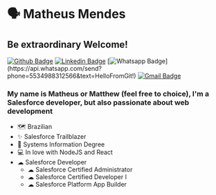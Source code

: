 # 🗣 Matheus Mendes

## Be extraordinary Welcome!

[![Github Badge](https://img.shields.io/badge/-Github-000?style=for-the-badge&logo=Github&logoColor=white&link=https://github.com/matheusmendes1)](https://github.com/matheusmendes1)
[![Linkedin Badge](https://img.shields.io/badge/-LinkedIn-blue?style=for-the-badge&logo=Linkedin&logoColor=white&link=https://www.linkedin.com/in/matheus-mendes-5177b1160/)](https://www.linkedin.com/in/matheus-mendes-5177b1160/)
[![Whatsapp Badge](https://img.shields.io/badge/-Whatsapp-4CA143?style=for-the-badge&labelColor=4CA143&logo=whatsapp&logoColor=white&link=https://api.whatsapp.com/send?phone=5534988312566&text=HelloFromGit!)](https://api.whatsapp.com/send?phone=5534988312566&text=HelloFromGit!)
[![Gmail Badge](https://img.shields.io/badge/-Gmail-c14438?style=for-the-badge&logo=Gmail&logoColor=white&link=mailto:matheusmendes006@gmail.com)](mailto:matheusmendes006@gmail.com)

### My name is Matheus or Matthew (feel free to choice), I'm a Salesforce developer, but also passionate about web development

- 🗺 Brazilian
- ✨ Salesforce Trailblazer
- 📖 Systems Information Degree
- 💻 In love with NodeJS and React
- ☁ Salesforce Developer
  - ☁ Salesforce Certified Administrator
  - ☁ Salesforce Certified Developer I
   - ☁ Salesforce Platform App Builder
